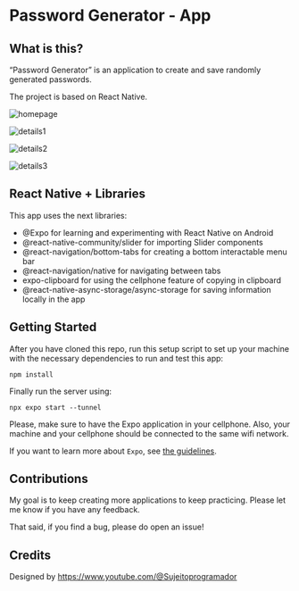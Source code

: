 # Password Generator - App

## What is this?

“Password Generator” is an application to create and save randomly generated passwords.

The project is based on React Native.

![homepage](https://raw.githubusercontent.com/Angelinis/React-Native-Gerador/main/src/assets/screen_1.jpeg)

![details1](https://raw.githubusercontent.com/Angelinis/React-Native-Gerador/main/src/assets/screen_2.jpeg)

![details2](https://raw.githubusercontent.com/Angelinis/React-Native-Gerador/main/src/assets/screen_3.jpeg)

![details3](https://raw.githubusercontent.com/Angelinis/React-Native-Gerador/main/src/assets/screen_4.jpeg)

## React Native + Libraries

This app uses the next libraries:

- @Expo for learning and experimenting with React Native on Android
- @react-native-community/slider for importing Slider components
- @react-navigation/bottom-tabs for creating a bottom interactable menu bar
- @react-navigation/native for navigating between tabs
- expo-clipboard for using the cellphone feature of copying in clipboard
- @react-native-async-storage/async-storage for saving information locally in the app

## Getting Started

After you have cloned this repo, run this setup script to set up your machine
with the necessary dependencies to run and test this app:

    npm install

Finally run the server using:

    npx expo start --tunnel

Please, make sure to have the Expo application in your cellphone. Also, your machine and your cellphone should be connected to the same wifi network.

If you want to learn more about `Expo`, see [the guidelines][expo].

[expo]: https://docs.expo.dev/get-started/expo-go/

## Contributions

My goal is to keep creating more applications to keep practicing. Please let
me know if you have any feedback.

That said, if you find a bug, please do open an issue!

## Credits

Designed by https://www.youtube.com/@Sujeitoprogramador
